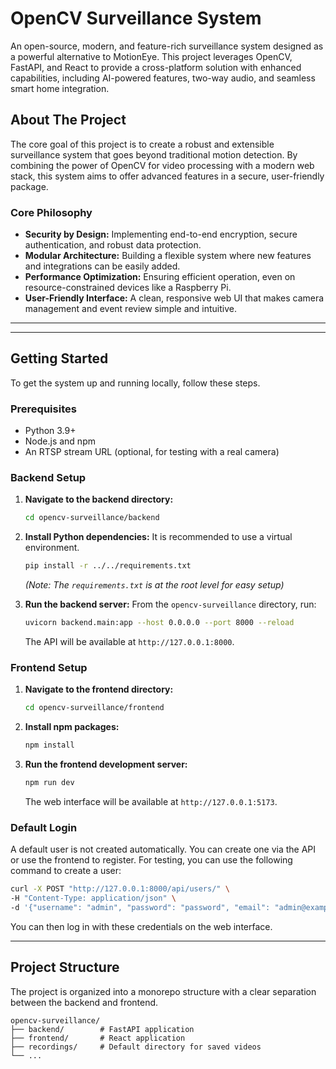 # OpenCV Surveillance System

An open-source, modern, and feature-rich surveillance system designed as a powerful alternative to MotionEye. This project leverages OpenCV, FastAPI, and React to provide a cross-platform solution with enhanced capabilities, including AI-powered features, two-way audio, and seamless smart home integration.

## About The Project

The core goal of this project is to create a robust and extensible surveillance system that goes beyond traditional motion detection. By combining the power of OpenCV for video processing with a modern web stack, this system aims to offer advanced features in a secure, user-friendly package.

### Core Philosophy
*   **Security by Design:** Implementing end-to-end encryption, secure authentication, and robust data protection.
*   **Modular Architecture:** Building a flexible system where new features and integrations can be easily added.
*   **Performance Optimization:** Ensuring efficient operation, even on resource-constrained devices like a Raspberry Pi.
*   **User-Friendly Interface:** A clean, responsive web UI that makes camera management and event review simple and intuitive.

---


---

## Getting Started

To get the system up and running locally, follow these steps.

### Prerequisites

*   Python 3.9+
*   Node.js and npm
*   An RTSP stream URL (optional, for testing with a real camera)

### Backend Setup

1.  **Navigate to the backend directory:**
    ```sh
    cd opencv-surveillance/backend
    ```

2.  **Install Python dependencies:**
    It is recommended to use a virtual environment.
    ```sh
    pip install -r ../../requirements.txt
    ```
    *(Note: The `requirements.txt` is at the root level for easy setup)*

3.  **Run the backend server:**
    From the `opencv-surveillance` directory, run:
    ```sh
    uvicorn backend.main:app --host 0.0.0.0 --port 8000 --reload
    ```
    The API will be available at `http://127.0.0.1:8000`.

### Frontend Setup

1.  **Navigate to the frontend directory:**
    ```sh
    cd opencv-surveillance/frontend
    ```

2.  **Install npm packages:**
    ```sh
    npm install
    ```

3.  **Run the frontend development server:**
    ```sh
    npm run dev
    ```
    The web interface will be available at `http://127.0.0.1:5173`.

### Default Login

A default user is not created automatically. You can create one via the API or use the frontend to register. For testing, you can use the following command to create a user:
```sh
curl -X POST "http://127.0.0.1:8000/api/users/" \
-H "Content-Type: application/json" \
-d '{"username": "admin", "password": "password", "email": "admin@example.com"}'
```
You can then log in with these credentials on the web interface.

---

## Project Structure

The project is organized into a monorepo structure with a clear separation between the backend and frontend.

```
opencv-surveillance/
├── backend/        # FastAPI application
├── frontend/       # React application
├── recordings/     # Default directory for saved videos
└── ...
```
